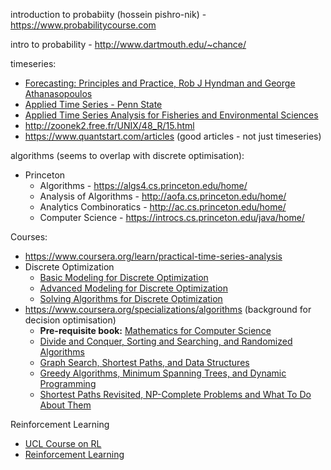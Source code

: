 introduction to probabiity (hossein pishro-nik) - https://www.probabilitycourse.com

intro to probability - http://www.dartmouth.edu/~chance/

timeseries:

 - [Forecasting: Principles and Practice, Rob J Hyndman and George Athanasopoulos](https://otexts.com/fpp2/)
 - [Applied Time Series - Penn State](https://newonlinecourses.science.psu.edu/stat510/)
 - [Applied Time Series Analysis for Fisheries and Environmental Sciences](https://nwfsc-timeseries.github.io/atsa-labs/)
 - http://zoonek2.free.fr/UNIX/48_R/15.html
 - https://www.quantstart.com/articles (good articles - not just timeseries)

algorithms (seems to overlap with discrete optimisation):

 - Princeton
   - Algorithms - https://algs4.cs.princeton.edu/home/
   - Analysis of Algorithms - http://aofa.cs.princeton.edu/home/
   - Analytics Combinoratics - http://ac.cs.princeton.edu/home/
   - Computer Science - https://introcs.cs.princeton.edu/java/home/
 
 
 Courses:
 
 - https://www.coursera.org/learn/practical-time-series-analysis
 - Discrete Optimization
   - [Basic Modeling for Discrete Optimization](https://www.coursera.org/learn/basic-modeling)
   - [Advanced Modeling for Discrete Optimization](https://www.coursera.org/learn/advanced-modeling)
   - [Solving Algorithms for Discrete Optimization](https://www.coursera.org/learn/solving-algorithms-discrete-optimization)
 - https://www.coursera.org/specializations/algorithms (background for decision optimisation)
   - **Pre-requisite book:** [Mathematics for Computer Science](https://www.cs.princeton.edu/courses/archive/fall06/cos341/handouts/mathcs.pdf)
   - [Divide and Conquer, Sorting and Searching, and Randomized Algorithms](https://www.coursera.org/learn/algorithms-divide-conquer)
   - [Graph Search, Shortest Paths, and Data Structures](https://www.coursera.org/learn/algorithms-graphs-data-structures)
   - [Greedy Algorithms, Minimum Spanning Trees, and Dynamic Programming](https://www.coursera.org/learn/algorithms-greedy)
   - [Shortest Paths Revisited, NP-Complete Problems and What To Do About Them](https://www.coursera.org/learn/algorithms-npcomplete)

Reinforcement Learning 

   - [UCL Course on RL](http://www0.cs.ucl.ac.uk/staff/d.silver/web/Teaching.html)
   - [Reinforcement Learning](https://classroom.udacity.com/courses/ud600)
   
